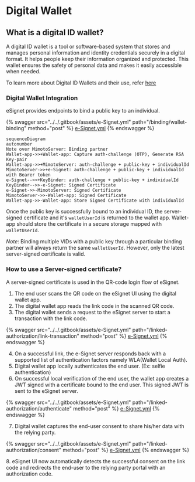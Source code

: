 # Digital Wallet

## What is a digital ID wallet?

A digital ID wallet is a tool or software-based system that stores and manages personal information and identity credentials securely in a digital format. It helps people keep their information organized and protected. This wallet ensures the safety of personal data and makes it easily accessible when needed.

To learn more about Digital ID Wallets and their use, refer [here](https://www.identity.com/digital-id-wallet-comprehensive-guide/)

### Digital Wallet Integration

eSignet provides endpoints to bind a public key to an individual.

{% swagger src="../../.gitbook/assets/e-Signet.yml" path="/binding/wallet-binding" method="post" %}
[e-Signet.yml](../../.gitbook/assets/e-Signet.yml)
{% endswagger %}

```mermaid
sequenceDiagram
autonumber
Note over MimotoServer: Binding partner
Wallet-app->>+Wallet-app: Capture auth-challenge (OTP), Generate RSA Key-pair 
Wallet-app->>+MimotoServer: auth-challenge + public-key + individualId 
MimotoServer->>+e-Signet: auth-challenge + public-key + individualId with Bearer token
e-Signet-->>+KeyBinder: auth-challenge + public-key + individualId
KeyBinder-->>-e-Signet: Signed Certificate
e-Signet->>-MimotoServer: Signed Certificate
MimotoServer->>-Wallet-app: Signed Certificate
Wallet-app->>-Wallet-app: Store Signed Certificate with individualId
```

Once the public key is successfully bound to an individual ID, the server-signed certificate and it's `walletUserId` is returned to the wallet app. Wallet-app should store the certificate in a secure storage mapped with `walletUserId`.

_Note_: Binding multiple VIDs with a public key through a particular binding partner will always return the same `walletUserId`. However, only the latest server-signed certificate is valid.

### How to use a Server-signed certificate?

A server-signed certificate is used in the QR-code login flow of eSignet.

1. The end user scans the QR code on the eSignet UI using the digital wallet app.
2. The digital wallet app reads the link code in the scanned QR code.
3. The digital wallet sends a request to the eSignet server to start a transaction with the link code.

{% swagger src="../../.gitbook/assets/e-Signet.yml" path="/linked-authorization/link-transaction" method="post" %}
[e-Signet.yml](../../.gitbook/assets/e-Signet.yml)
{% endswagger %}

4. On a successful link, the e-Signet server responds back with a supported list of authentication factors namely WLA(Wallet Local Auth).
5. Digital wallet app locally authenticates the end user. (Ex: selfie authentication)
6. On successful local verification of the end user, the wallet app creates a JWT signed with a certificate bound to the end user. This signed JWT is sent to the eSignet server.

{% swagger src="../../.gitbook/assets/e-Signet.yml" path="/linked-authorization/authenticate" method="post" %}
[e-Signet.yml](../../.gitbook/assets/e-Signet.yml)
{% endswagger %}

7. Digital wallet captures the end-user consent to share his/her data with the relying party.

{% swagger src="../../.gitbook/assets/e-Signet.yml" path="/linked-authorization/consent" method="post" %}
[e-Signet.yml](../../.gitbook/assets/e-Signet.yml)
{% endswagger %}

8\. eSignet UI now automatically detects the successful consent on the link code and redirects the end-user to the relying party portal with an authorization code.
